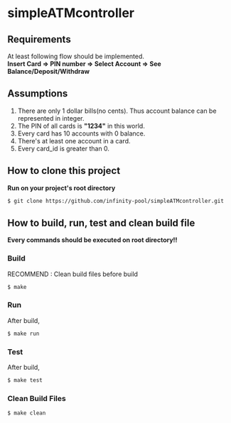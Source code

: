 # simpleATMcontroller

## Requirements
At least following flow should be implemented.<br>
**Insert Card => PIN number => Select Account => See Balance/Deposit/Withdraw**

## Assumptions
1. There are only 1 dollar bills(no cents). Thus account balance can be represented in integer.
3. The PIN of all cards is **"1234"** in this world.
4. Every card has 10 accounts with 0 balance.
5. There's at least one account in a card.
6. Every card_id is greater than 0.

## How to clone this project
**Run on your project's root directory**
```bash
$ git clone https://github.com/infinity-pool/simpleATMcontroller.git
```

## How to build, run, test and clean build file
**Every commands should be executed on root directory!!**
### Build
RECOMMEND : Clean build files before build
```bash
$ make
```

### Run
After build,
```bash
$ make run
```

### Test
After build,
```bash
$ make test
```

### Clean Build Files
```bash
$ make clean
```